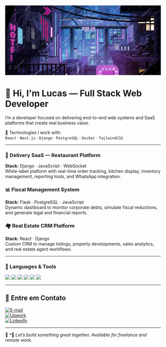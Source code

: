 ![GIF Pixelado](./assets/gif-pixelado.gif)

# 👋 Hi, I'm Lucas — Full Stack Web Developer

I’m a developer focused on delivering end-to-end web systems and SaaS platforms that create real business value.

🧰 Technologies I work with:  
`React` · `Next.js` · `Django` · `PostgreSQL` · `Docker` · `TailwindCSS`

---

### 🍔 Delivery SaaS — Restaurant Platform  
**Stack:** Django · JavaScript · WebSocket  
White-label platform with real-time order tracking, kitchen display, inventory management, reporting tools, and WhatsApp integration.

### 📊 Fiscal Management System  
**Stack:** Flask · PostgreSQL · JavaScript  
Dynamic dashboard to monitor corporate debts, simulate fiscal reductions, and generate legal and financial reports.

### 🏘️ Real Estate CRM Platform  
**Stack:** React · Django  
Custom CRM to manage listings, property developments, sales analytics, and real estate agent workflows.

---

### 💼 Languages & Tools

<p>
  <img src="https://cdn.jsdelivr.net/gh/devicons/devicon/icons/python/python-original.svg" width="40"/>
  <img src="https://cdn.jsdelivr.net/gh/devicons/devicon/icons/django/django-plain.svg" width="40"/>
  <img src="https://cdn.jsdelivr.net/gh/devicons/devicon/icons/flask/flask-original.svg" width="40"/>
  <img src="https://cdn.jsdelivr.net/gh/devicons/devicon/icons/javascript/javascript-original.svg" width="40"/>
  <img src="https://cdn.jsdelivr.net/gh/devicons/devicon/icons/react/react-original.svg" width="40"/>
  <img src="https://cdn.jsdelivr.net/gh/devicons/devicon/icons/docker/docker-original.svg" width="40"/>
</p>

---

## 🤝 Entre em Contato

[![E-mail](https://img.shields.io/badge/Email-lds.antunesdev@gmail.com-D14836?style=for-the-badge&logo=gmail&logoColor=white)](mailto:lds.antunesdev@gmail.com)  
[![Upwork](https://img.shields.io/badge/Upwork-Contrate%20via%20Upwork-6fda44?style=for-the-badge&logo=upwork&logoColor=white)](https://www.upwork.com/freelancers/~01528998e13ceaa5aa)  
[![LinkedIn](https://img.shields.io/badge/LinkedIn-Conecte-se%20comigo-0A66C2?style=for-the-badge&logo=linkedin&logoColor=white)](https://www.linkedin.com/in/lucas-souza-a869882aa/)

---

💬 *🚀 *Let’s build something great together. Available for freelance and remote work.*
